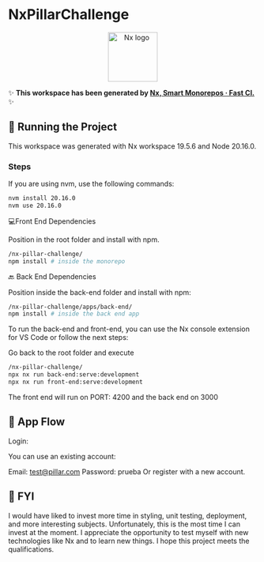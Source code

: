 # NxPillarChallenge

<p align="center">
  <a href="https://nx.dev" target="_blank" rel="noreferrer">
    <img src="https://raw.githubusercontent.com/nrwl/nx/master/images/nx-logo.png" width="100" alt="Nx logo">
  </a>
</p>

✨ **This workspace has been generated by [Nx, Smart Monorepos · Fast CI.](https://nx.dev)** ✨

## 🚀 Running the Project

This workspace was generated with Nx workspace 19.5.6 and Node 20.16.0.

### Steps

If you are using nvm, use the following commands:

```bash
nvm install 20.16.0
nvm use 20.16.0
```

💻Front End Dependencies

Position in the root folder and install with npm.

```bash
/nx-pillar-challenge/
npm install # inside the monorepo
```

🔙 Back End Dependencies

Position inside the back-end folder and install with npm:

```bash
/nx-pillar-challenge/apps/back-end/
npm install # inside the back end app
```

To run the back-end and front-end, you can use the Nx console extension for VS Code or follow the next steps:

Go back to the root folder and execute

```bash
/nx-pillar-challenge/
npx nx run back-end:serve:development
npx nx run front-end:serve:development
```

The front end will run on PORT: 4200 and the back end on 3000

## 🌟 App Flow

Login:

You can use an existing account:

Email: test@pillar.com
Password: prueba
Or register with a new account.

## 📝 FYI

I would have liked to invest more time in styling, unit testing, deployment, and more interesting subjects. Unfortunately, this is the most time I can invest at the moment. I appreciate the opportunity to test myself with new technologies like Nx and to learn new things. I hope this project meets the qualifications.
